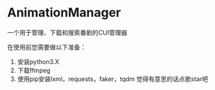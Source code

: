 # AnimationManager
一个用于管理、下载和搜索番剧的CUI管理器

在使用前您需要做以下准备：

1. 安装python3.X
2. 下载ffmpeg
3. 使用pip安装lxml，requests，faker，tqdm
觉得有意思的话点歌star吧
